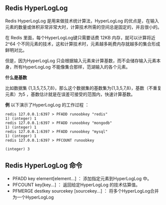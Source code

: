 ## Redis HyperLogLog ##

Redis HyperLogLog 是用来做技术统计算法，HyperLogLog 的优点是，在输入元素的数量或体积非常非常大时，计算技术所需的空间总是固定的，并且很小的。

在 Redis 里面，每个HyperLogLog键只需要话费 12KB 内存，就可以计算将近2^64 个不同元素的技术，这和计算技术时，元素越多耗费内存就越多的集合形成鲜明对比。

但是，因为HyperLogLog 只会根据输入元素来计算基数，而不会储存输入元素本身，所有HyperLogLog 不能像集合那样，范湖输入的各个元素。

**什么是基数**

比如数据集 {1,3,5,7,5,7,8}，那么这个数据集的基数集为{1,3,5,7,8}，基数（不重复元素）为5 ，基数估计就是在误差可接受的范围内，快速计算基数。

**例**
以下演示了HyperLogLog 的工作过程 ：

    redis 127.0.0.1:6397 > PFADD runoobkey "redis"
	1) (integer) 1
	redis 127.0.0.1:6397 > PFADD runoobkey "mongodb"
	1) (integer) 1
	redis 127.0.0.1:6397 > PFADD runoobkey "mysql"
	1) (integer) 1
	redis 127.0.0.1:6397 > PFCOUNT runoobkey
	
	(integer) 3


## Redis HyperLogLog 命令 ##

- PFADD key element[element...] ： 添加指定元素到HyperLogLog 中。
- PFCOUNT key[key...] ： 返回给定HyperLogLog 的技术估算值。
- PFMERGE destkey sourcekey [sourcekey...] ： 将多个HyperLogLog合并为一个HyperLogLog